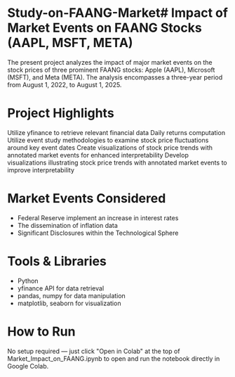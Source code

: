 # Study-on-FAANG-Market# Impact of Market Events on FAANG Stocks (AAPL, MSFT, META)

The present project analyzes the impact of major market events on the stock prices of three prominent FAANG stocks: Apple (AAPL), Microsoft (MSFT), and Meta (META). The analysis encompasses a three-year period from August 1, 2022, to August 1, 2025.

# Project Highlights
Utilize yfinance to retrieve relevant financial data
Daily returns computation
Utilize event study methodologies to examine stock price fluctuations around key event dates
Create visualizations of stock price trends with annotated market events for enhanced interpretability
Develop visualizations illustrating stock price trends with annotated market events to improve interpretability

# Market Events Considered
- Federal Reserve implement an increase in interest rates
- The dissemination of inflation data
- Significant Disclosures within the Technological Sphere

# Tools & Libraries
- Python
- yfinance API for data retrieval
- pandas, numpy for data manipulation
- matplotlib, seaborn for visualization

# How to Run
No setup required — just click "Open in Colab" at the top of Market_Impact_on_FAANG.ipynb to open and run the notebook directly in Google Colab.


